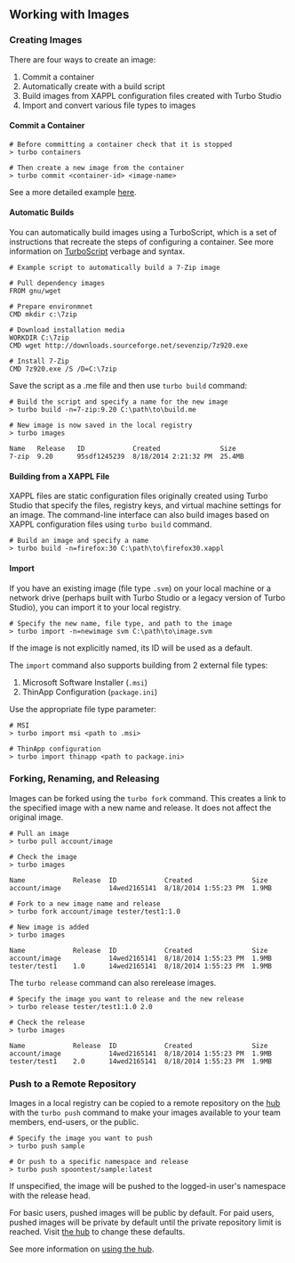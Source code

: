 ## Working with Images

### Creating Images

There are four ways to create an image:

1. Commit a container
2. Automatically create with a build script
3. Build images from XAPPL configuration files created with Turbo Studio
4. Import and convert various file types to images

#### Commit a Container

```
# Before committing a container check that it is stopped
> turbo containers

# Then create a new image from the container
> turbo commit <container-id> <image-name>
```

See a more detailed example [here](/docs/building/working-with-containers).

#### Automatic Builds

You can automatically build images using a TurboScript, which is a set of instructions that recreate the steps of configuring a container. See more information on [TurboScript](/docs/reference/turboscript) verbage and syntax.

```
# Example script to automatically build a 7-Zip image

# Pull dependency images
FROM gnu/wget

# Prepare environmnet
CMD mkdir c:\7zip

# Download installation media
WORKDIR C:\7zip
CMD wget http://downloads.sourceforge.net/sevenzip/7z920.exe

# Install 7-Zip
CMD 7z920.exe /S /D=C:\7zip
```

Save the script as a .me file and then use `turbo build` command:

```
# Build the script and specify a name for the new image
> turbo build -n=7-zip:9.20 C:\path\to\build.me

# New image is now saved in the local registry
> turbo images

Name   Release   ID            Created               Size
7-zip  9.20      95sdf1245239  8/18/2014 2:21:32 PM  25.4MB
```

#### Building from a XAPPL File

XAPPL files are static configuration files originally created using Turbo Studio that specify the files, registry keys, and virtual machine settings for an image. The command-line interface can also build images based on XAPPL configuration files using `turbo build` command.

```
# Build an image and specify a name
> turbo build -n=firefox:30 C:\path\to\firefox30.xappl
```

#### Import

If you have an existing image (file type `.svm`) on your local machine or a network drive (perhaps built with Turbo Studio or a legacy version of Turbo Studio), you can import it to your local registry.

```
# Specify the new name, file type, and path to the image
> turbo import -n=newimage svm C:\path\to\image.svm
```

If the image is not explicitly named, its ID will be used as a default.

The `import` command also supports building from 2 external file types:

1. Microsoft Software Installer (`.msi`)
2. ThinApp Configuration (`package.ini`)

Use the appropriate file type parameter:

```
# MSI
> turbo import msi <path to .msi>

# ThinApp configuration
> turbo import thinapp <path to package.ini> 
```

### Forking, Renaming, and Releasing

Images can be forked using the `turbo fork` command. This creates a link to the specified image with a new name and release. It does not affect the original image.

```
# Pull an image
> turbo pull account/image

# Check the image
> turbo images

Name            Release  ID            Created               Size
account/image            14wed2165141  8/18/2014 1:55:23 PM  1.9MB

# Fork to a new image name and release
> turbo fork account/image tester/test1:1.0

# New image is added
> turbo images

Name            Release  ID            Created               Size
account/image            14wed2165141  8/18/2014 1:55:23 PM  1.9MB
tester/test1    1.0      14wed2165141  8/18/2014 1:55:23 PM  1.9MB
```

The `turbo release` command can also rerelease images.

```
# Specify the image you want to release and the new release
> turbo release tester/test1:1.0 2.0

# Check the release
> turbo images

Name            Release  ID            Created               Size
account/image            14wed2165141  8/18/2014 1:55:23 PM  1.9MB
tester/test1    2.0      14wed2165141  8/18/2014 1:55:23 PM  1.9MB
```

### Push to a Remote Repository

Images in a local registry can be copied to a remote repository on the [hub](/hub) with the `turbo push` command to make your images available to your team members, end-users, or the public.

```
# Specify the image you want to push
> turbo push sample

# Or push to a specific namespace and release
> turbo push spoontest/sample:latest
```

If unspecified, the image will be pushed to the logged-in user's namespace with the release head.

For basic users, pushed images will be public by default. For paid users, pushed images will be private by default until the private repository limit is reached. Visit [the hub](/hub) to change these defaults.

See more information on [using the hub](/docs/hub).